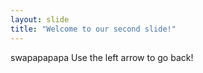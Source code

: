 ```yaml
---
layout: slide
title: "Welcome to our second slide!"
---
```

swapapapapa
Use the left arrow to go back!